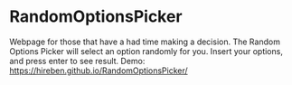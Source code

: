 # RandomOptionsPicker
Webpage for those that have a had time making a decision. The Random Options Picker will select an option randomly for you. Insert your options, and press enter to see result. Demo: https://hireben.github.io/RandomOptionsPicker/

